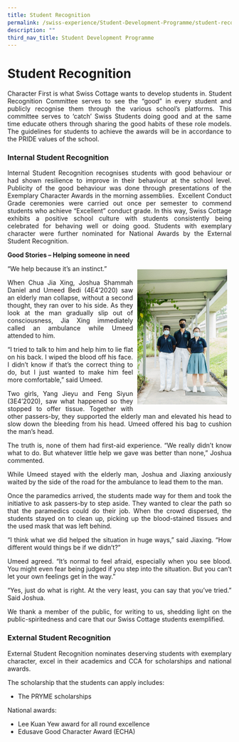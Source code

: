 ```yaml
---
title: Student Recognition
permalink: /swiss-experience/Student-Development-Programme/student-recognition/
description: ""
third_nav_title: Student Development Programme
---
```

# Student Recognition

<p style="text-align: justify;">Character First is what Swiss Cottage wants to develop students in. Student Recognition Committee serves to see the “good” in every student and publicly recognise them through the various school’s platforms. This committee serves to ‘catch’ Swiss Students doing good and at the same time educate others through sharing the good habits of these role models. The guidelines for students to achieve the awards will be in accordance to the PRIDE values of the school.</p>

### Internal Student Recognition

<p style="text-align: justify;">Internal Student Recognition recognises students with good behaviour or had shown resilience to improve in their behaviour at the school level. Publicity of the good behaviour was done through presentations of the Exemplary Character Awards in the morning assemblies.  Excellent Conduct Grade ceremonies were carried out once per semester to commend students who achieve “Excellent” conduct grade. In this way, Swiss Cottage exhibits a positive school culture with students consistently being celebrated for behaving well or doing good. Students with exemplary character were further nominated for National Awards by the External Student Recognition.</p>

**Good Stories – Helping someone in need**

“We help because it’s an instinct.” <img src="/images/Swiss%20Experience/4E4_Vicki-Article_260820.jpg" style="width:40%;float:right; padding: 10px">

<p style="text-align: justify;">When Chua Jia Xing, Joshua Shammah Daniel and Umeed Bedi (4E4’2020) saw an elderly man collapse, without a second thought, they ran over to his side. As they look at the man gradually slip out of consciousness, Jia Xing immediately called an ambulance while Umeed attended to him.</p>

<p style="text-align: justify;">“I tried to talk to him and help him to lie flat on his back. I wiped the blood off his face. I didn’t know if that’s the correct thing to do, but I just wanted to make him feel more comfortable,” said Umeed.</p>

<p style="text-align: justify;">Two girls, Yang Jieyu and Feng Siyun (3E4’2020), saw what happened so they stopped to offer tissue. Together with other passers-by, they supported the elderly man and elevated his head to slow down the bleeding from his head. Umeed offered his bag to cushion the man’s head.</p>

<p style="text-align: justify;">The truth is, none of them had first-aid experience. “We really didn’t know what to do. But whatever little help we gave was better than none,” Joshua commented.</p>

<p style="text-align: justify;">While Umeed stayed with the elderly man, Joshua and Jiaxing anxiously waited by the side of the road for the ambulance to lead them to the man.</p>

<p style="text-align: justify;">Once the paramedics arrived, the students made way for them and took the initiative to ask passers-by to step aside. They wanted to clear the path so that the paramedics could do their job. When the crowd dispersed, the students stayed on to clean up, picking up the blood-stained tissues and the used mask that was left behind.</p>

<p style="text-align: justify;">“I think what we did helped the situation in huge ways,” said Jiaxing. “How different would things be if we didn’t?”</p>

<p style="text-align: justify;">Umeed agreed. “It’s normal to feel afraid, especially when you see blood. You might even fear being judged if you step into the situation. But you can’t let your own feelings get in the way.”</p>

<p style="text-align: justify;">“Yes, just do what is right. At the very least, you can say that you’ve tried.” Said Joshua.</p>

<p style="text-align: justify;">We thank a member of the public, for writing to us, shedding light on the public-spiritedness and care that our Swiss Cottage students exemplified.</p>

### External Student Recognition

<p style="text-align: justify;">External Student Recognition nominates deserving students with exemplary character, excel in their academics and CCA for scholarships and national awards.</p>

The scholarship that the students can apply includes:

*   The PRYME scholarships

National awards:

*   Lee Kuan Yew award for all round excellence
*   Edusave Good Character Award (ECHA)